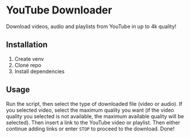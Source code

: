 # YouTube Downloader
Download videos, audio and playlists from YouTube in up to 4k quality!

## Installation
1. Create venv
2. Clone repo
3. Install dependencies

## Usage
Run the script, then select the type of downloaded file (video or audio). If you selected video, select the maximum quality you want (if the video quality you selected is not available, the maximum available quality will be selected). Then insert a link to the YouTube video or playlist. Then either continue adding links or enter `STOP` to proceed to the download. Done!
